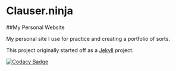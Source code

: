 # Clauser.ninja
##My Personal Website

My personal site I use for practice and creating a portfolio of sorts.

This project originally started off as a [Jekyll](https://jekyllrb.com) project.

[![Codacy Badge](https://app.codacy.com/project/badge/Grade/843e822c720e472abe627973305ef0e3)](https://www.codacy.com/gh/bdclauser/Clauser.ninja/dashboard?utm_source=github.com&amp;utm_medium=referral&amp;utm_content=bdclauser/Clauser.ninja&amp;utm_campaign=Badge_Grade)
